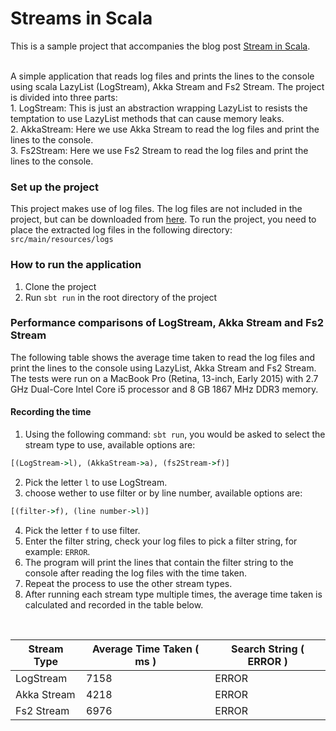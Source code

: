 # Streams in Scala
This is a sample project that accompanies the blog post [Stream in Scala](https://blog.lunatech.com/streams-in-scala/).

<br/>
A simple application that reads log files and prints the lines to the console using scala LazyList (LogStream), Akka Stream and Fs2 Stream.
The project is divided into three parts:
<br>
1. LogStream: This is just an abstraction wrapping LazyList to resists the temptation to use LazyList methods that can cause memory leaks.
<br>
2. AkkaStream: Here we use Akka Stream to read the log files and print the lines to the console.
<br>
3. Fs2Stream: Here we use Fs2 Stream to read the log files and print the lines to the console.

### Set up the project
This project makes use of log files. The log files are not included in the project,
but can be downloaded from [here](https://zenodo.org/record/3227177). To run the project, you need to place the extracted log files in the following directory:
`src/main/resources/logs`


### How to run the application
1. Clone the project
2. Run `sbt run` in the root directory of the project

### Performance comparisons of LogStream, Akka Stream and Fs2 Stream
The following table shows the average time taken to read the log files and print the lines to the console using LazyList, Akka Stream and Fs2 Stream.
The tests were run on a MacBook Pro (Retina, 13-inch, Early 2015) with 2.7 GHz Dual-Core Intel Core i5 processor and 8 GB 1867 MHz DDR3 memory.

#### Recording the time
1. Using the following command: `sbt run`, you would be asked to select the stream type to use, available options are: 
```cmd
[(LogStream->l), (AkkaStream->a), (fs2Stream->f)]
```
2. Pick the letter `l` to use LogStream.
3. choose wether to use filter or by line number, available options are:
```cmd
[(filter->f), (line number->l)]
```
4. Pick the letter `f` to use filter.
5. Enter the filter string, check your log files to pick a filter string, for example: `ERROR`.
6. The program will print the lines that contain the filter string to the console after reading the log files with the time taken.
7. Repeat the process to use the other stream types.
8. After running each stream type multiple times, the average time taken is calculated and recorded in the table below.

<br>

| Stream Type | Average Time Taken ( ms ) | Search String ( ERROR )   |
|-------------|---------------------------|---------------------------|
| LogStream   | 7158                      | ERROR                     |                         
| Akka Stream | 4218                      | ERROR                     |
| Fs2 Stream  | 6976                      | ERROR                     |

<br>




